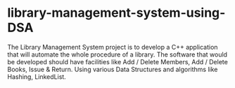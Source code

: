 # library-management-system-using-DSA
The Library Management System project is to develop a C++ application that will automate the whole procedure of a library. The software that would be developed should have facilities like Add / Delete Members, Add / Delete Books, Issue &amp; Return. Using various Data Structures and algorithms like Hashing, LinkedList.
